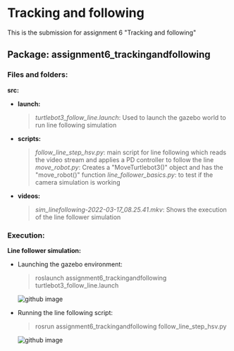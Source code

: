 # Tracking and following
This is the submission for assignment 6 "Tracking and following"

## Package: **assignment6_trackingandfollowing**

### Files and folders:
**src:**
- **launch:**
   >*turtlebot3_follow_line.launch*: Used to launch the gazebo world to run line following simulation
- **scripts:**
   >*follow_line_step_hsv.py*: main script for line following which reads the video stream and applies a PD controller to follow the line
   >*move_robot.py*: Creates a "MoveTurtlebot3()" object and has the "move_robot()" function
   >*line_follower_basics.py*: to test if the camera simulation is working
- **videos:**
   >*sim_linefollowing-2022-03-17_08.25.41.mkv*: Shows the execution of the line follower simulation

### Execution:
**Line follower simulation:**
- Launching the gazebo environment:
	>roslaunch assignment6_trackingandfollowing turtlebot3_follow_line.launch

	![github image](https://github.com/sid25j/AuE823_Team9/blob/main/catkin_ws/src/assignment6_trackingandfollowing/src/videos/images/roslaunch_gazebo.PNG)

- Running the line following script:
	>rosrun assignment6_trackingandfollowing follow_line_step_hsv.py

	![github image](https://github.com/sid25j/AuE823_Team9/blob/main/catkin_ws/src/assignment6_trackingandfollowing/src/videos/images/sim_execution.PNG)
